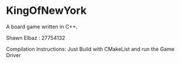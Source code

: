 # KingOfNewYork
A board game written in C++.

Shawn Elbaz : 27754132

Compilation Instructions:
Just Build with CMakeList and run the Game Driver


